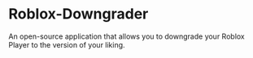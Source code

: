 # Roblox-Downgrader
An open-source application that allows you to downgrade your Roblox Player to the version of your liking.
